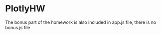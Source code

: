 # PlotlyHW
The bonus part of the homework is also included in app.js file, there is no bonus.js file
